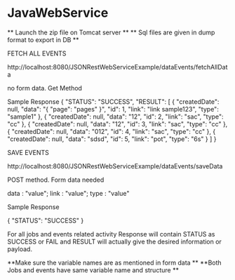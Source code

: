 # JavaWebService

** Launch the zip file on Tomcat server **
** Sql files are given in dump format to export in DB **

FETCH ALL EVENTS

http://localhost:8080/JSONRestWebServiceExample/dataEvents/fetchAllData

no form data. Get Method

Sample Response
{
    "STATUS": "SUCCESS",
    "RESULT": [
        {
            "createdDate": null,
            "data": "{ \"page\": \"pages\" }",
            "id": 1,
            "link": "link sample123",
            "type": "sample1"
        },
        {
            "createdDate": null,
            "data": "12",
            "id": 2,
            "link": "sac",
            "type": "cc"
        },
        {
            "createdDate": null,
            "data": "12",
            "id": 3,
            "link": "sac",
            "type": "cc"
        },
        {
            "createdDate": null,
            "data": "012",
            "id": 4,
            "link": "sac",
            "type": "cc"
        },
        {
            "createdDate": null,
            "data": "sdsd",
            "id": 5,
            "link": "pot",
            "type": "6s"
        }
    ]
}

SAVE EVENTS

http://localhost:8080/JSONRestWebServiceExample/dataEvents/saveData

POST method. Form data needed

data : "value";
link : "value";
type : "value"

Sample Response

{
    "STATUS": "SUCCESS"
}


For all jobs and events related activity Response will contain STATUS as SUCCESS or FAIL and RESULT will actually give the desired information or payload.

**Make sure the variable names are as mentioned in form data **
**Both Jobs and events have same variable name and structure **
